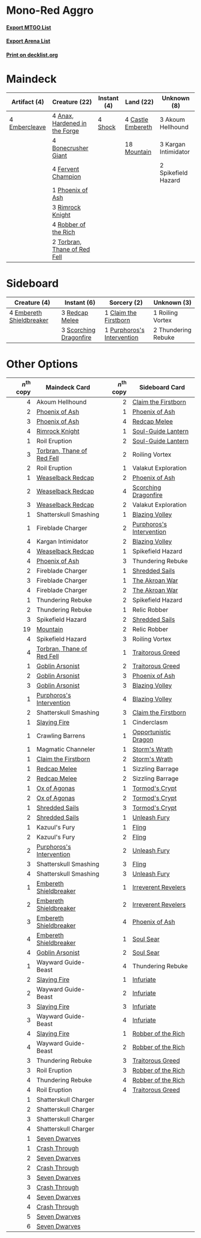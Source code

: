 # Mono-Red Aggro

#### [Export MTGO List](../collection/Mono-Red%20Aggro/Mono-Red%20Aggro.txt)
#### [Export Arena List](../collection/Mono-Red%20Aggro/Mono-Red%20Aggro_arena.txt)
#### [Print on decklist.org](http://decklist.org/?deckmain=3%09Akoum%20Hellhound%0A4%09Anax,%20Hardened%20in%20the%20Forge%0A4%09Bonecrusher%20Giant%0A4%09Castle%20Embereth%0A4%09Embercleave%0A4%09Fervent%20Champion%0A3%09Kargan%20Intimidator%0A18%09Mountain%0A1%09Phoenix%20of%20Ash%0A3%09Rimrock%20Knight%0A4%09Robber%20of%20the%20Rich%0A4%09Shock%0A2%09Spikefield%20Hazard%0A2%09Torbran,%20Thane%20of%20Red%20Fell&deckside=1%09Claim%20the%20Firstborn%0A4%09Embereth%20Shieldbreaker%0A1%09Purphoros's%20Intervention%0A3%09Redcap%20Melee%0A1%09Roiling%20Vortex%0A3%09Scorching%20Dragonfire%0A2%09Thundering%20Rebuke)
# Maindeck

|                                      Artifact (4)                                      |                                             Creature (22)                                              |                                   Instant (4)                                    |                                         Land (22)                                          |    Unknown (8)     |
|----------------------------------------------------------------------------------------|--------------------------------------------------------------------------------------------------------|----------------------------------------------------------------------------------|--------------------------------------------------------------------------------------------|--------------------|
|4 [Embercleave](http://gatherer.wizards.com/Pages/Card/Details.aspx?multiverseid=473082)|4 [Anax, Hardened in the Forge](http://gatherer.wizards.com/Pages/Card/Details.aspx?multiverseid=476376)|4 [Shock](http://gatherer.wizards.com/Pages/Card/Details.aspx?multiverseid=129732)|4 [Castle Embereth](http://gatherer.wizards.com/Pages/Card/Details.aspx?multiverseid=473201)|3 Akoum Hellhound   |
|                                                                                        |4 [Bonecrusher Giant](http://gatherer.wizards.com/Pages/Card/Details.aspx?multiverseid=473077)          |                                                                                  |18 [Mountain](http://gatherer.wizards.com/Pages/Card/Details.aspx?multiverseid=439859)      |3 Kargan Intimidator|
|                                                                                        |4 [Fervent Champion](http://gatherer.wizards.com/Pages/Card/Details.aspx?multiverseid=473086)           |                                                                                  |                                                                                            |2 Spikefield Hazard |
|                                                                                        |1 [Phoenix of Ash](http://gatherer.wizards.com/Pages/Card/Details.aspx?multiverseid=476399)             |                                                                                  |                                                                                            |                    |
|                                                                                        |3 [Rimrock Knight](http://gatherer.wizards.com/Pages/Card/Details.aspx?multiverseid=473099)             |                                                                                  |                                                                                            |                    |
|                                                                                        |4 [Robber of the Rich](http://gatherer.wizards.com/Pages/Card/Details.aspx?multiverseid=473100)         |                                                                                  |                                                                                            |                    |
|                                                                                        |2 [Torbran, Thane of Red Fell](http://gatherer.wizards.com/Pages/Card/Details.aspx?multiverseid=473109) |                                                                                  |                                                                                            |                    |


# Sideboard

|                                           Creature (4)                                            |                                           Instant (6)                                           |                                             Sorcery (2)                                             |    Unknown (3)    |
|---------------------------------------------------------------------------------------------------|-------------------------------------------------------------------------------------------------|-----------------------------------------------------------------------------------------------------|-------------------|
|4 [Embereth Shieldbreaker](http://gatherer.wizards.com/Pages/Card/Details.aspx?multiverseid=473084)|3 [Redcap Melee](http://gatherer.wizards.com/Pages/Card/Details.aspx?multiverseid=473097)        |1 [Claim the Firstborn](http://gatherer.wizards.com/Pages/Card/Details.aspx?multiverseid=473080)     |1 Roiling Vortex   |
|                                                                                                   |3 [Scorching Dragonfire](http://gatherer.wizards.com/Pages/Card/Details.aspx?multiverseid=473101)|1 [Purphoros's Intervention](http://gatherer.wizards.com/Pages/Card/Details.aspx?multiverseid=476402)|2 Thundering Rebuke|


# Other Options

|*n*<sup>th</sup> copy|                                            Maindeck Card                                            |*n*<sup>th</sup> copy|                                          Sideboard Card                                           |
|--------------------:|-----------------------------------------------------------------------------------------------------|--------------------:|---------------------------------------------------------------------------------------------------|
|                    4|Akoum Hellhound                                                                                      |                    2|[Claim the Firstborn](http://gatherer.wizards.com/Pages/Card/Details.aspx?multiverseid=473080)     |
|                    2|[Phoenix of Ash](http://gatherer.wizards.com/Pages/Card/Details.aspx?multiverseid=476399)            |                    1|[Phoenix of Ash](http://gatherer.wizards.com/Pages/Card/Details.aspx?multiverseid=476399)          |
|                    3|[Phoenix of Ash](http://gatherer.wizards.com/Pages/Card/Details.aspx?multiverseid=476399)            |                    4|[Redcap Melee](http://gatherer.wizards.com/Pages/Card/Details.aspx?multiverseid=473097)            |
|                    4|[Rimrock Knight](http://gatherer.wizards.com/Pages/Card/Details.aspx?multiverseid=473099)            |                    1|[Soul-Guide Lantern](http://gatherer.wizards.com/Pages/Card/Details.aspx?multiverseid=476488)      |
|                    1|Roil Eruption                                                                                        |                    2|[Soul-Guide Lantern](http://gatherer.wizards.com/Pages/Card/Details.aspx?multiverseid=476488)      |
|                    3|[Torbran, Thane of Red Fell](http://gatherer.wizards.com/Pages/Card/Details.aspx?multiverseid=473109)|                    2|Roiling Vortex                                                                                     |
|                    2|Roil Eruption                                                                                        |                    1|Valakut Exploration                                                                                |
|                    1|[Weaselback Redcap](http://gatherer.wizards.com/Pages/Card/Details.aspx?multiverseid=473110)         |                    2|[Phoenix of Ash](http://gatherer.wizards.com/Pages/Card/Details.aspx?multiverseid=476399)          |
|                    2|[Weaselback Redcap](http://gatherer.wizards.com/Pages/Card/Details.aspx?multiverseid=473110)         |                    4|[Scorching Dragonfire](http://gatherer.wizards.com/Pages/Card/Details.aspx?multiverseid=473101)    |
|                    3|[Weaselback Redcap](http://gatherer.wizards.com/Pages/Card/Details.aspx?multiverseid=473110)         |                    2|Valakut Exploration                                                                                |
|                    1|Shatterskull Smashing                                                                                |                    1|[Blazing Volley](http://gatherer.wizards.com/Pages/Card/Details.aspx?multiverseid=426821)          |
|                    1|Fireblade Charger                                                                                    |                    2|[Purphoros's Intervention](http://gatherer.wizards.com/Pages/Card/Details.aspx?multiverseid=476402)|
|                    4|Kargan Intimidator                                                                                   |                    2|[Blazing Volley](http://gatherer.wizards.com/Pages/Card/Details.aspx?multiverseid=426821)          |
|                    4|[Weaselback Redcap](http://gatherer.wizards.com/Pages/Card/Details.aspx?multiverseid=473110)         |                    1|Spikefield Hazard                                                                                  |
|                    4|[Phoenix of Ash](http://gatherer.wizards.com/Pages/Card/Details.aspx?multiverseid=476399)            |                    3|Thundering Rebuke                                                                                  |
|                    2|Fireblade Charger                                                                                    |                    1|[Shredded Sails](http://gatherer.wizards.com/Pages/Card/Details.aspx?multiverseid=479656)          |
|                    3|Fireblade Charger                                                                                    |                    1|[The Akroan War](http://gatherer.wizards.com/Pages/Card/Details.aspx?multiverseid=476375)          |
|                    4|Fireblade Charger                                                                                    |                    2|[The Akroan War](http://gatherer.wizards.com/Pages/Card/Details.aspx?multiverseid=476375)          |
|                    1|Thundering Rebuke                                                                                    |                    2|Spikefield Hazard                                                                                  |
|                    2|Thundering Rebuke                                                                                    |                    1|Relic Robber                                                                                       |
|                    3|Spikefield Hazard                                                                                    |                    2|[Shredded Sails](http://gatherer.wizards.com/Pages/Card/Details.aspx?multiverseid=479656)          |
|                   19|[Mountain](http://gatherer.wizards.com/Pages/Card/Details.aspx?multiverseid=439859)                  |                    2|Relic Robber                                                                                       |
|                    4|Spikefield Hazard                                                                                    |                    3|Roiling Vortex                                                                                     |
|                    4|[Torbran, Thane of Red Fell](http://gatherer.wizards.com/Pages/Card/Details.aspx?multiverseid=473109)|                    1|[Traitorous Greed](http://gatherer.wizards.com/Pages/Card/Details.aspx?multiverseid=485489)        |
|                    1|[Goblin Arsonist](http://gatherer.wizards.com/Pages/Card/Details.aspx?multiverseid=368478)           |                    2|[Traitorous Greed](http://gatherer.wizards.com/Pages/Card/Details.aspx?multiverseid=485489)        |
|                    2|[Goblin Arsonist](http://gatherer.wizards.com/Pages/Card/Details.aspx?multiverseid=368478)           |                    3|[Phoenix of Ash](http://gatherer.wizards.com/Pages/Card/Details.aspx?multiverseid=476399)          |
|                    3|[Goblin Arsonist](http://gatherer.wizards.com/Pages/Card/Details.aspx?multiverseid=368478)           |                    3|[Blazing Volley](http://gatherer.wizards.com/Pages/Card/Details.aspx?multiverseid=426821)          |
|                    1|[Purphoros's Intervention](http://gatherer.wizards.com/Pages/Card/Details.aspx?multiverseid=476402)  |                    4|[Blazing Volley](http://gatherer.wizards.com/Pages/Card/Details.aspx?multiverseid=426821)          |
|                    2|Shatterskull Smashing                                                                                |                    3|[Claim the Firstborn](http://gatherer.wizards.com/Pages/Card/Details.aspx?multiverseid=473080)     |
|                    1|[Slaying Fire](http://gatherer.wizards.com/Pages/Card/Details.aspx?multiverseid=473105)              |                    1|Cinderclasm                                                                                        |
|                    1|Crawling Barrens                                                                                     |                    1|[Opportunistic Dragon](http://gatherer.wizards.com/Pages/Card/Details.aspx?multiverseid=473095)    |
|                    1|Magmatic Channeler                                                                                   |                    1|[Storm's Wrath](http://gatherer.wizards.com/Pages/Card/Details.aspx?multiverseid=476408)           |
|                    1|[Claim the Firstborn](http://gatherer.wizards.com/Pages/Card/Details.aspx?multiverseid=473080)       |                    2|[Storm's Wrath](http://gatherer.wizards.com/Pages/Card/Details.aspx?multiverseid=476408)           |
|                    1|[Redcap Melee](http://gatherer.wizards.com/Pages/Card/Details.aspx?multiverseid=473097)              |                    1|Sizzling Barrage                                                                                   |
|                    2|[Redcap Melee](http://gatherer.wizards.com/Pages/Card/Details.aspx?multiverseid=473097)              |                    2|Sizzling Barrage                                                                                   |
|                    1|[Ox of Agonas](http://gatherer.wizards.com/Pages/Card/Details.aspx?multiverseid=476398)              |                    1|[Tormod's Crypt](http://gatherer.wizards.com/Pages/Card/Details.aspx?multiverseid=389723)          |
|                    2|[Ox of Agonas](http://gatherer.wizards.com/Pages/Card/Details.aspx?multiverseid=476398)              |                    2|[Tormod's Crypt](http://gatherer.wizards.com/Pages/Card/Details.aspx?multiverseid=389723)          |
|                    1|[Shredded Sails](http://gatherer.wizards.com/Pages/Card/Details.aspx?multiverseid=479656)            |                    3|[Tormod's Crypt](http://gatherer.wizards.com/Pages/Card/Details.aspx?multiverseid=389723)          |
|                    2|[Shredded Sails](http://gatherer.wizards.com/Pages/Card/Details.aspx?multiverseid=479656)            |                    1|[Unleash Fury](http://gatherer.wizards.com/Pages/Card/Details.aspx?multiverseid=485493)            |
|                    1|Kazuul's Fury                                                                                        |                    1|[Fling](http://gatherer.wizards.com/Pages/Card/Details.aspx?multiverseid=426834)                   |
|                    2|Kazuul's Fury                                                                                        |                    2|[Fling](http://gatherer.wizards.com/Pages/Card/Details.aspx?multiverseid=426834)                   |
|                    2|[Purphoros's Intervention](http://gatherer.wizards.com/Pages/Card/Details.aspx?multiverseid=476402)  |                    2|[Unleash Fury](http://gatherer.wizards.com/Pages/Card/Details.aspx?multiverseid=485493)            |
|                    3|Shatterskull Smashing                                                                                |                    3|[Fling](http://gatherer.wizards.com/Pages/Card/Details.aspx?multiverseid=426834)                   |
|                    4|Shatterskull Smashing                                                                                |                    3|[Unleash Fury](http://gatherer.wizards.com/Pages/Card/Details.aspx?multiverseid=485493)            |
|                    1|[Embereth Shieldbreaker](http://gatherer.wizards.com/Pages/Card/Details.aspx?multiverseid=473084)    |                    1|[Irreverent Revelers](http://gatherer.wizards.com/Pages/Card/Details.aspx?multiverseid=476394)     |
|                    2|[Embereth Shieldbreaker](http://gatherer.wizards.com/Pages/Card/Details.aspx?multiverseid=473084)    |                    2|[Irreverent Revelers](http://gatherer.wizards.com/Pages/Card/Details.aspx?multiverseid=476394)     |
|                    3|[Embereth Shieldbreaker](http://gatherer.wizards.com/Pages/Card/Details.aspx?multiverseid=473084)    |                    4|[Phoenix of Ash](http://gatherer.wizards.com/Pages/Card/Details.aspx?multiverseid=476399)          |
|                    4|[Embereth Shieldbreaker](http://gatherer.wizards.com/Pages/Card/Details.aspx?multiverseid=473084)    |                    1|[Soul Sear](http://gatherer.wizards.com/Pages/Card/Details.aspx?multiverseid=485483)               |
|                    4|[Goblin Arsonist](http://gatherer.wizards.com/Pages/Card/Details.aspx?multiverseid=368478)           |                    2|[Soul Sear](http://gatherer.wizards.com/Pages/Card/Details.aspx?multiverseid=485483)               |
|                    1|Wayward Guide-Beast                                                                                  |                    4|Thundering Rebuke                                                                                  |
|                    2|[Slaying Fire](http://gatherer.wizards.com/Pages/Card/Details.aspx?multiverseid=473105)              |                    1|[Infuriate](http://gatherer.wizards.com/Pages/Card/Details.aspx?multiverseid=466899)               |
|                    2|Wayward Guide-Beast                                                                                  |                    2|[Infuriate](http://gatherer.wizards.com/Pages/Card/Details.aspx?multiverseid=466899)               |
|                    3|[Slaying Fire](http://gatherer.wizards.com/Pages/Card/Details.aspx?multiverseid=473105)              |                    3|[Infuriate](http://gatherer.wizards.com/Pages/Card/Details.aspx?multiverseid=466899)               |
|                    3|Wayward Guide-Beast                                                                                  |                    4|[Infuriate](http://gatherer.wizards.com/Pages/Card/Details.aspx?multiverseid=466899)               |
|                    4|[Slaying Fire](http://gatherer.wizards.com/Pages/Card/Details.aspx?multiverseid=473105)              |                    1|[Robber of the Rich](http://gatherer.wizards.com/Pages/Card/Details.aspx?multiverseid=473100)      |
|                    4|Wayward Guide-Beast                                                                                  |                    2|[Robber of the Rich](http://gatherer.wizards.com/Pages/Card/Details.aspx?multiverseid=473100)      |
|                    3|Thundering Rebuke                                                                                    |                    3|[Traitorous Greed](http://gatherer.wizards.com/Pages/Card/Details.aspx?multiverseid=485489)        |
|                    3|Roil Eruption                                                                                        |                    3|[Robber of the Rich](http://gatherer.wizards.com/Pages/Card/Details.aspx?multiverseid=473100)      |
|                    4|Thundering Rebuke                                                                                    |                    4|[Robber of the Rich](http://gatherer.wizards.com/Pages/Card/Details.aspx?multiverseid=473100)      |
|                    4|Roil Eruption                                                                                        |                    4|[Traitorous Greed](http://gatherer.wizards.com/Pages/Card/Details.aspx?multiverseid=485489)        |
|                    1|Shatterskull Charger                                                                                 |                     |                                                                                                   |
|                    2|Shatterskull Charger                                                                                 |                     |                                                                                                   |
|                    3|Shatterskull Charger                                                                                 |                     |                                                                                                   |
|                    4|Shatterskull Charger                                                                                 |                     |                                                                                                   |
|                    1|[Seven Dwarves](http://gatherer.wizards.com/Pages/Card/Details.aspx?multiverseid=473103)             |                     |                                                                                                   |
|                    1|[Crash Through](http://gatherer.wizards.com/Pages/Card/Details.aspx?multiverseid=430777)             |                     |                                                                                                   |
|                    2|[Seven Dwarves](http://gatherer.wizards.com/Pages/Card/Details.aspx?multiverseid=473103)             |                     |                                                                                                   |
|                    2|[Crash Through](http://gatherer.wizards.com/Pages/Card/Details.aspx?multiverseid=430777)             |                     |                                                                                                   |
|                    3|[Seven Dwarves](http://gatherer.wizards.com/Pages/Card/Details.aspx?multiverseid=473103)             |                     |                                                                                                   |
|                    3|[Crash Through](http://gatherer.wizards.com/Pages/Card/Details.aspx?multiverseid=430777)             |                     |                                                                                                   |
|                    4|[Seven Dwarves](http://gatherer.wizards.com/Pages/Card/Details.aspx?multiverseid=473103)             |                     |                                                                                                   |
|                    4|[Crash Through](http://gatherer.wizards.com/Pages/Card/Details.aspx?multiverseid=430777)             |                     |                                                                                                   |
|                    5|[Seven Dwarves](http://gatherer.wizards.com/Pages/Card/Details.aspx?multiverseid=473103)             |                     |                                                                                                   |
|                    6|[Seven Dwarves](http://gatherer.wizards.com/Pages/Card/Details.aspx?multiverseid=473103)             |                     |                                                                                                   |

